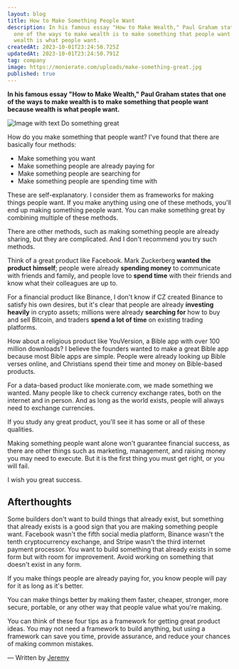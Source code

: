 ```yaml
---
layout: blog
title: How to Make Something People Want
description: In his famous essay "How to Make Wealth," Paul Graham states that
  one of the ways to make wealth is to make something that people want because
  wealth is what people want.
createdAt: 2023-10-01T23:24:50.725Z
updatedAt: 2023-10-01T23:24:50.791Z
tag: company
image: https://monierate.com/uploads/make-something-great.jpg
published: true
---
```

**In his famous essay "How to Make Wealth," Paul Graham states that one of the ways to make wealth is to make something that people want because wealth is what people want.**

![Image with text Do something great](https://monierate.com/uploads/make-something-great.jpg)

How do you make something that people want? I've found that there are basically four methods:

-   Make something you want
-   Make something people are already paying for
-   Make something people are searching for
-   Make something people are spending time with

These are self-explanatory. I consider them as frameworks for making things people want. If you make anything using one of these methods, you'll end up making something people want. You can make something great by combining multiple of these methods.

There are other methods, such as making something people are already sharing, but they are complicated. And I don't recommend you try such methods.

Think of a great product like Facebook. Mark Zuckerberg **wanted the product himself**; people were already **spending money** to communicate with friends and family, and people love to **spend time** with their friends and know what their colleagues are up to.

For a financial product like Binance, I don't know if CZ created Binance to satisfy his own desires, but it's clear that people are already **investing heavily** in crypto assets; millions were already **searching for** how to buy and sell Bitcoin, and traders **spend a lot of time** on existing trading platforms.

How about a religious product like YouVersion, a Bible app with over 100 million downloads? I believe the founders wanted to make a great Bible app because most Bible apps are simple. People were already looking up Bible verses online, and Christians spend their time and money on Bible-based products.  

For a data-based product like monierate.com, we made something we wanted. Many people like to check currency exchange rates, both on the internet and in person. And as long as the world exists, people will always need to exchange currencies.

If you study any great product, you'll see it has some or all of these qualities.

Making something people want alone won't guarantee financial success, as there are other things such as marketing, management, and raising money you may need to execute. But it is the first thing you must get right, or you will fail.

I wish you great success.

## Afterthoughts

Some builders don't want to build things that already exist, but something that already exists is a good sign that you are making something people want. Facebook wasn't the fifth social media platform, Binance wasn't the tenth cryptocurrency exchange, and Stripe wasn't the third internet payment processor. You want to build something that already exists in some form but with room for improvement. Avoid working on something that doesn't exist in any form.

If you make things people are already paying for, you know people will pay for it as long as it's better.

You can make things better by making them faster, cheaper, stronger, more secure, portable, or any other way that people value what you're making.

You can think of these four tips as a framework for getting great product ideas. You may not need a framework to build anything, but using a framework can save you time, provide assurance, and reduce your chances of making common mistakes.

— Written by [Jeremy](https://twitter.com/jeremyikwuje)